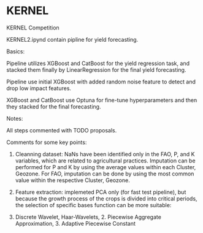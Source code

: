 # KERNEL
KERNEL Competition

KERNEL2.ipynd contain pipline for yield forecasting. 

Basics:

Pipeline utilizes XGBoost and CatBoost for the yield regression task, and stacked them finally by LinearRegression for the final yield forecasting.

Pipeline use initial XGBoost with added random noise feature to detect and drop low impact features.

XGBoost and CatBoost use Optuna for fine-tune hyperparameters and then they stacked for the final forecasting.

Notes:

All steps commented with TODO proposals.

Comments for some key points:

1. Cleanning dataset: NaNs have been identified only in the FAO, P, and K variables, which are related to agricultural practices.
Imputation can be performed for P and K by using the average values within each Cluster, Geozone.
For FAO, imputation can be done by using the most common value within the respective Cluster, Geozone.

2. Feature extraction: implemeted PCA only (for fast test pipeline), but because the growth process of the crops is divided into critical periods, the selection of specific bases function can be more suitable:
1. Discrete Wavelet, Haar‐Wavelets, 2.  Piecewise Aggregate Approximation, 3. Adaptive Piecewise Constant 
